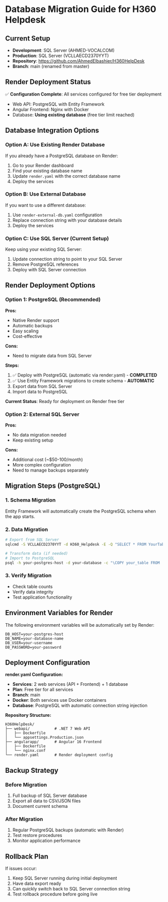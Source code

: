 # Database Migration Guide for H360 Helpdesk

## Current Setup
- **Development**: SQL Server (AHMED-VOCALCOM)
- **Production**: SQL Server (VCLLAECD2370YYT)
- **Repository**: https://github.com/AhmedElbashier/H360HelpDesk
- **Branch**: main (renamed from master)

## Render Deployment Status
✅ **Configuration Complete**: All services configured for free tier deployment
- Web API: PostgreSQL with Entity Framework
- Angular Frontend: Nginx with Docker
- Database: **Using existing database** (free tier limit reached)

## Database Integration Options

### Option A: Use Existing Render Database
If you already have a PostgreSQL database on Render:
1. Go to your Render dashboard
2. Find your existing database name
3. Update `render.yaml` with the correct database name
4. Deploy the services

### Option B: Use External Database
If you want to use a different database:
1. Use `render-external-db.yaml` configuration
2. Replace connection string with your database details
3. Deploy the services

### Option C: Use SQL Server (Current Setup)
Keep using your existing SQL Server:
1. Update connection string to point to your SQL Server
2. Remove PostgreSQL references
3. Deploy with SQL Server connection

## Render Deployment Options

### Option 1: PostgreSQL (Recommended)
**Pros:**
- Native Render support
- Automatic backups
- Easy scaling
- Cost-effective

**Cons:**
- Need to migrate data from SQL Server

**Steps:**
1. ✅ Deploy with PostgreSQL (automatic via render.yaml) - **COMPLETED**
2. ✅ Use Entity Framework migrations to create schema - **AUTOMATIC**
3. Export data from SQL Server
4. Import data to PostgreSQL

**Current Status**: Ready for deployment on Render free tier

### Option 2: External SQL Server
**Pros:**
- No data migration needed
- Keep existing setup

**Cons:**
- Additional cost (~$50-100/month)
- More complex configuration
- Need to manage backups separately

## Migration Steps (PostgreSQL)

### 1. Schema Migration
Entity Framework will automatically create the PostgreSQL schema when the app starts.

### 2. Data Migration
```bash
# Export from SQL Server
sqlcmd -S VCLLAECD2370YYT -d H360_Helpdesk -E -Q "SELECT * FROM YourTable" -o data.csv

# Transform data (if needed)
# Import to PostgreSQL
psql -h your-postgres-host -d your-database -c "\COPY your_table FROM 'data.csv' WITH CSV HEADER"
```

### 3. Verify Migration
- Check table counts
- Verify data integrity
- Test application functionality

## Environment Variables for Render

The following environment variables will be automatically set by Render:

```env
DB_HOST=your-postgres-host
DB_NAME=your-database-name
DB_USER=your-username
DB_PASSWORD=your-password
```

## Deployment Configuration

**render.yaml Configuration:**
- **Services**: 2 web services (API + Frontend) + 1 database
- **Plan**: Free tier for all services
- **Branch**: main
- **Docker**: Both services use Docker containers
- **Database**: PostgreSQL with automatic connection string injection

**Repository Structure:**
```
H360HelpDesk/
├── webapi/           # .NET 7 Web API
│   ├── Dockerfile
│   └── appsettings.Production.json
├── angularapp/       # Angular 16 Frontend
│   ├── Dockerfile
│   └── nginx.conf
└── render.yaml       # Render deployment config
```

## Backup Strategy

### Before Migration
1. Full backup of SQL Server database
2. Export all data to CSV/JSON files
3. Document current schema

### After Migration
1. Regular PostgreSQL backups (automatic with Render)
2. Test restore procedures
3. Monitor application performance

## Rollback Plan

If issues occur:
1. Keep SQL Server running during initial deployment
2. Have data export ready
3. Can quickly switch back to SQL Server connection string
4. Test rollback procedure before going live
